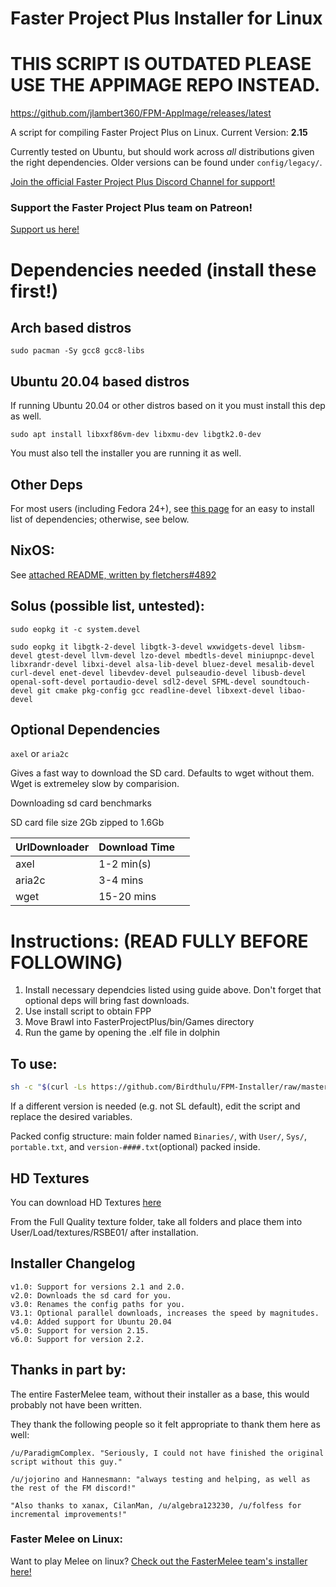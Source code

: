 # Faster Project Plus Installer for Linux

# THIS SCRIPT IS OUTDATED PLEASE USE THE APPIMAGE REPO INSTEAD.
https://github.com/jlambert360/FPM-AppImage/releases/latest

A script for compiling Faster Project Plus on Linux. Current Version: **2.15**

Currently tested on Ubuntu, but should work across *all* distributions given the right dependencies. Older versions can be found under `config/legacy/`.

[Join the official Faster Project Plus Discord Channel for support!](https://discord.gg/ZHYxnFp)


### Support the Faster Project Plus team on Patreon!
[Support us here!](https://www.patreon.com/FasterPM)


# Dependencies needed (install these first!)

## Arch based distros

`sudo pacman -Sy gcc8 gcc8-libs`

## Ubuntu 20.04 based distros
If running Ubuntu 20.04 or other distros based on it you must install this dep as well.

`sudo apt install libxxf86vm-dev libxmu-dev libgtk2.0-dev`

You must also tell the installer you are running it as well. 

## Other Deps

For most users (including Fedora 24+), see [this page](https://wiki.dolphin-emu.org/index.php?title=Building_Dolphin_on_Linux) for an easy to install list of dependencies; otherwise, see below.

## NixOS: 

See [attached README, written by fletchers#4892](../other_distros/NixOS/INSTALL.md)

## Solus (possible list, untested):

`sudo eopkg it -c system.devel`

`sudo eopkg it libgtk-2-devel libgtk-3-devel wxwidgets-devel libsm-devel gtest-devel llvm-devel lzo-devel mbedtls-devel miniupnpc-devel libxrandr-devel libxi-devel alsa-lib-devel bluez-devel mesalib-devel curl-devel enet-devel libevdev-devel pulseaudio-devel libusb-devel openal-soft-devel portaudio-devel sdl2-devel SFML-devel soundtouch-devel git cmake pkg-config gcc readline-devel libxext-devel libao-devel`

## Optional Dependencies

`axel` or `aria2c`

Gives  a fast way to download the SD card. 
Defaults to wget without them.
Wget is extremeley slow by comparision.


Downloading sd card benchmarks

SD card file size 2Gb zipped to 1.6Gb

| UrlDownloader | Download Time |   |
|---------------|---------------|---|
| axel          | 1-2 min(s)    |   |
| aria2c        | 3-4 mins      |   |
| wget          | 15-20 mins    |   |

# Instructions: (READ FULLY BEFORE FOLLOWING)

1. Install necessary dependcies listed using guide above. Don't forget that optional deps will bring fast downloads.
2. Use install script to obtain FPP
3. Move Brawl into FasterProjectPlus/bin/Games directory
4. Run the game by opening the .elf file in dolphin

## To use:

```sh
sh -c "$(curl -Ls https://github.com/Birdthulu/FPM-Installer/raw/master/setup)"
```

If a different version is needed (e.g. not SL default), edit the script and replace the desired variables.

Packed config structure: main folder named `Binaries/`, with  `User/`, `Sys/`, `portable.txt`, and `version-####.txt`(optional) packed inside.

## HD Textures
You can download HD Textures [here](https://mega.nz/file/TR1nRCiL#J_410t7RjY3Q9EH2LrSu9OrK0VKEOYDsDzpp2gTI2c4)

From the Full Quality texture folder, take all folders and place them into
User/Load/textures/RSBE01/ after installation.

## Installer Changelog
    v1.0: Support for versions 2.1 and 2.0.
    v2.0: Downloads the sd card for you.
    v3.0: Renames the config paths for you.
    V3.1: Optional parallel downloads, increases the speed by magnitudes.
    v4.0: Added support for Ubuntu 20.04
    v5.0: Support for version 2.15.
    v6.0: Support for version 2.2.

## Thanks in part by:

The entire FasterMelee team, without their installer as a base, this would probably not have been written.

They thank the following people so it felt appropriate to thank them here as well:

    /u/ParadigmComplex. "Seriously, I could not have finished the original script without this guy."

    /u/jojorino and Hannesmann: "always testing and helping, as well as the rest of the FM discord!"

    "Also thanks to xanax, CilanMan, /u/algebra123230, /u/folfess for incremental improvements!"

### Faster Melee on Linux:

Want to play Melee on linux?
[Check out the FasterMelee team's installer here!](https://github.com/FasterMelee/FasterMelee-installer)
